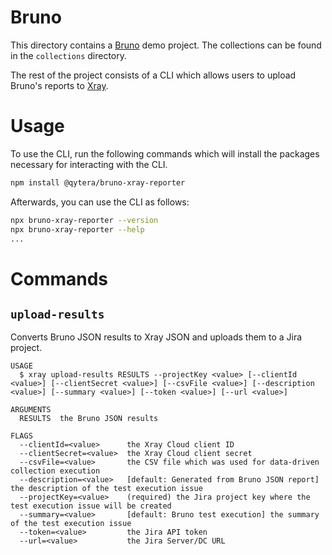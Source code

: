 # Bruno

This directory contains a [Bruno](https://www.usebruno.com/) demo project.
The collections can be found in the `collections` directory.

The rest of the project consists of a CLI which allows users to upload Bruno's reports to [Xray](https://docs.getxray.app/site/xray).

# Usage

To use the CLI, run the following commands which will install the packages necessary for interacting with the CLI.

```bash
npm install @qytera/bruno-xray-reporter
```

Afterwards, you can use the CLI as follows:

```bash
npx bruno-xray-reporter --version
npx bruno-xray-reporter --help
...
```

# Commands

## `upload-results`

Converts Bruno JSON results to Xray JSON and uploads them to a Jira project.

```
USAGE
  $ xray upload-results RESULTS --projectKey <value> [--clientId <value>] [--clientSecret <value>] [--csvFile <value>] [--description <value>] [--summary <value>] [--token <value>] [--url <value>]

ARGUMENTS
  RESULTS  the Bruno JSON results

FLAGS
  --clientId=<value>      the Xray Cloud client ID
  --clientSecret=<value>  the Xray Cloud client secret
  --csvFile=<value>       the CSV file which was used for data-driven collection execution
  --description=<value>   [default: Generated from Bruno JSON report] the description of the test execution issue
  --projectKey=<value>    (required) the Jira project key where the test execution issue will be created
  --summary=<value>       [default: Bruno test execution] the summary of the test execution issue
  --token=<value>         the Jira API token
  --url=<value>           the Jira Server/DC URL
```

<!-- commandsstop -->
